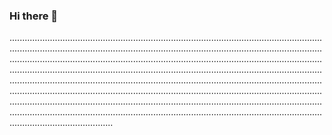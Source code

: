 ### Hi there 👋

.........................................................................................................................................................................................................................................................................................................................................................................................................................................................................................................................................................................................................................................................................................................................................................................................................................................................................................................................................................................................................................................................................